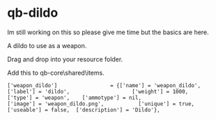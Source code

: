 # qb-dildo

Im still working on this so please give me time but the basics are here.

A dildo to use as a weapon.

Drag and drop into your resource folder.

Add this to qb-core\shared\items.
	
	
	['weapon_dildo'] 		         = {['name'] = 'weapon_dildo', 		        	['label'] = 'dildo', 	                ['weight'] = 1000, 		['type'] = 'weapon',   	['ammotype'] = nil,						['image'] = 'weapon_dildo.png',           ['unique'] = true,      ['useable'] = false, 	['description'] = 'Dildo'},
	

